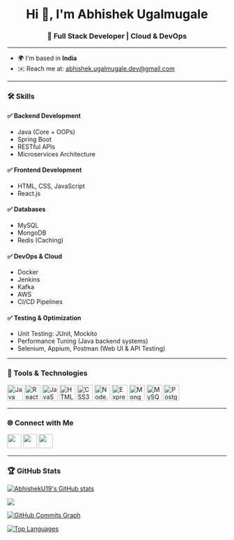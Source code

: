 <h1 align="center">Hi 👋, I'm Abhishek Ugalmugale</h1>
<h3 align="center">🚀 Full Stack Developer | Cloud & DevOps </h3>

---

- 🌍 I'm based in **India**  
- ✉️ Reach me at: [abhishek.ugalmugale.dev@gmail.com](mailto:abhishek.ugalmugale.dev@gmail.com)

---

### 🛠 Skills

#### ✅ Backend Development
- Java (Core + OOPs)
- Spring Boot
- RESTful APIs
- Microservices Architecture
  
#### ✅ Frontend Development
- HTML, CSS, JavaScript
- React.js

#### ✅ Databases
- MySQL
- MongoDB
- Redis (Caching)

#### ✅ DevOps & Cloud
- Docker
- Jenkins
- Kafka
- AWS 
- CI/CD Pipelines

#### ✅ Testing & Optimization
- Unit Testing: JUnit, Mockito
- Performance Tuning (Java backend systems)
- Selenium, Appium, Postman (Web UI & API Testing)
---

### 🚀 Tools & Technologies

<p align="left">
  <a href="https://www.java.com"><img src="https://raw.githubusercontent.com/danielcranney/readme-generator/main/public/icons/skills/java-colored.svg" width="36" height="36" alt="Java" /></a>
  <a href="https://reactjs.org/"><img src="https://raw.githubusercontent.com/danielcranney/readme-generator/main/public/icons/skills/react-colored.svg" width="36" height="36" alt="React" /></a>
  <a href="https://developer.mozilla.org/en-US/docs/Web/JavaScript"><img src="https://raw.githubusercontent.com/danielcranney/readme-generator/main/public/icons/skills/javascript-colored.svg" width="36" height="36" alt="JavaScript" /></a>
  <a href="https://developer.mozilla.org/en-US/docs/Glossary/HTML5"><img src="https://raw.githubusercontent.com/danielcranney/readme-generator/main/public/icons/skills/html5-colored.svg" width="36" height="36" alt="HTML5" /></a>
  <a href="https://www.w3.org/TR/CSS/#css"><img src="https://raw.githubusercontent.com/danielcranney/readme-generator/main/public/icons/skills/css3-colored.svg" width="36" height="36" alt="CSS3" /></a>
  <a href="https://nodejs.org/"><img src="https://raw.githubusercontent.com/danielcranney/readme-generator/main/public/icons/skills/nodejs-colored.svg" width="36" height="36" alt="Node.js" /></a>
  <a href="https://expressjs.com/"><img src="https://raw.githubusercontent.com/danielcranney/readme-generator/main/public/icons/skills/express-colored.svg" width="36" height="36" alt="Express.js" /></a>
  <a href="https://www.mongodb.com/"><img src="https://raw.githubusercontent.com/danielcranney/readme-generator/main/public/icons/skills/mongodb-colored.svg" width="36" height="36" alt="MongoDB" /></a>
  <a href="https://www.mysql.com/"><img src="https://raw.githubusercontent.com/danielcranney/readme-generator/main/public/icons/skills/mysql-colored.svg" width="36" height="36" alt="MySQL" /></a>
  <a href="https://www.postgresql.org/"><img src="https://raw.githubusercontent.com/danielcranney/readme-generator/main/public/icons/skills/postgresql-colored.svg" width="36" height="36" alt="PostgreSQL" /></a>
</p>

---

### 🌐 Connect with Me

<p align="left">
  <a href="https://www.linkedin.com/in/abhishekugalmugale"><img src="https://raw.githubusercontent.com/danielcranney/readme-generator/main/public/icons/socials/linkedin.svg" width="32" height="32" /></a>
  <a href="https://www.github.com/AbhishekU19"><img src="https://raw.githubusercontent.com/danielcranney/readme-generator/main/public/icons/socials/github.svg" width="32" height="32" /></a>
  <a href="https://discord.com/users/#5200"><img src="https://raw.githubusercontent.com/danielcranney/readme-generator/main/public/icons/socials/discord.svg" width="32" height="32" /></a>
</p>

---

### 🏆 GitHub Stats

<a href="http://www.github.com/AbhishekU19"><img src="https://github-readme-stats.vercel.app/api?username=AbhishekU19&show_icons=true&count_private=true&title_color=0891b2&text_color=ffffff&icon_color=0891b2&bg_color=1c1917&hide_border=true" alt="AbhishekU19's GitHub stats" /></a>

<a href="http://www.github.com/AbhishekU19"><img src="https://github-readme-streak-stats.herokuapp.com/?user=AbhishekU19&stroke=ffffff&background=1c1917&ring=0891b2&fire=0891b2&currStreakNum=ffffff&currStreakLabel=0891b2&sideNums=ffffff&sideLabels=ffffff&dates=ffffff&hide_border=true" /></a>

<a href="http://www.github.com/AbhishekU19"><img src="https://github-readme-activity-graph.cyclic.app/graph?username=AbhishekU19&bg_color=1c1917&color=ffffff&line=0891b2&point=ffffff&area_color=1c1917&area=true&hide_border=true&custom_title=GitHub%20Commits%20Graph" alt="GitHub Commits Graph" /></a>

<a href="https://github.com/AbhishekU19" align="left"><img src="https://github-readme-stats.vercel.app/api/top-langs/?username=AbhishekU19&langs_count=10&title_color=0891b2&text_color=ffffff&icon_color=0891b2&bg_color=1c1917&hide_border=true&locale=en&custom_title=Top%20Languages" alt="Top Languages" /></a>
